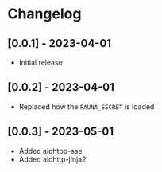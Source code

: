 
# Changelog

## [0.0.1] - 2023-04-01

- Initial release

## [0.0.2] - 2023-04-01

- Replaced how the `FAUNA_SECRET` is loaded

## [0.0.3] - 2023-05-01

- Added aiohtpp-sse
- Added aiohttp-jinja2